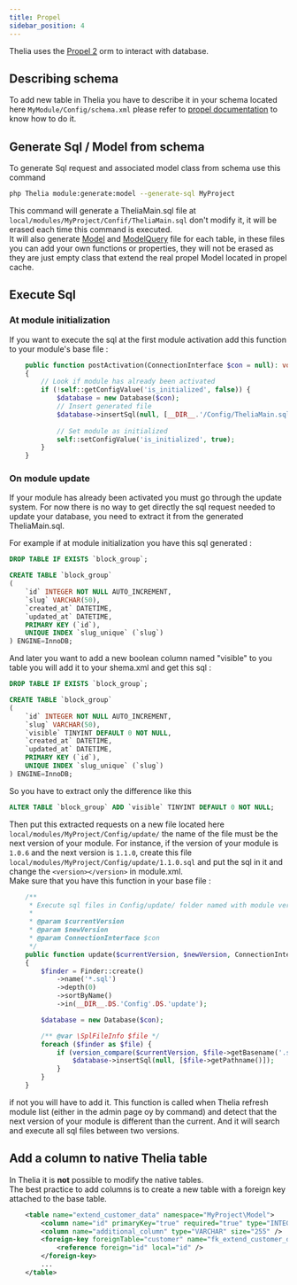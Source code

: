 ```yaml
---
title: Propel
sidebar_position: 4
---
```


Thelia uses the [Propel 2](http://propelorm.org/) orm to interact with database.

## Describing schema

To add new table in Thelia you have to describe it in your schema located here `MyModule/Config/schema.xml` please refer to [propel documentation](http://propelorm.org/documentation/reference/schema.html) to know how to do it.

## Generate Sql / Model from schema

To generate Sql request and associated model class from schema use this command

```bash
php Thelia module:generate:model --generate-sql MyProject 
```

This command will generate a TheliaMain.sql file at `local/modules/MyProject/Confif/TheliaMain.sql` don't modify it, it will be erased each time this command is executed.  
It will also generate [Model](http://propelorm.org/documentation/reference/active-record.html) and [ModelQuery](http://propelorm.org/documentation/reference/model-criteria.html) file for each table, in these files you can add your own functions or properties, they will not be erased as they are just empty class that extend the real propel Model located in propel cache.

## Execute Sql

### At module initialization
If you want to execute the sql at the first module activation add this function to your module's base file :

```php
    public function postActivation(ConnectionInterface $con = null): void
    {
        // Look if module has already been activated 
        if (!self::getConfigValue('is_initialized', false)) {
            $database = new Database($con);
            // Insert generated file
            $database->insertSql(null, [__DIR__.'/Config/TheliaMain.sql']);
            
            // Set module as initialized
            self::setConfigValue('is_initialized', true);
        }
    }
```

### On module update
If your module has already been activated you must go through the update system.
For now there is no way to get directly the sql request needed to update your database, you need to extract it from the generated TheliaMain.sql.

For example if at module initialization you have this sql generated :

```sql
DROP TABLE IF EXISTS `block_group`;

CREATE TABLE `block_group`
(
    `id` INTEGER NOT NULL AUTO_INCREMENT,
    `slug` VARCHAR(50),
    `created_at` DATETIME,
    `updated_at` DATETIME,
    PRIMARY KEY (`id`),
    UNIQUE INDEX `slug_unique` (`slug`)
) ENGINE=InnoDB;
``` 

And later you want to add a new boolean column named "visible" to you table you will add it to your shema.xml and get this sql :

```sql
DROP TABLE IF EXISTS `block_group`;

CREATE TABLE `block_group`
(
    `id` INTEGER NOT NULL AUTO_INCREMENT,
    `slug` VARCHAR(50),
    `visible` TINYINT DEFAULT 0 NOT NULL,
    `created_at` DATETIME,
    `updated_at` DATETIME,
    PRIMARY KEY (`id`),
    UNIQUE INDEX `slug_unique` (`slug`)
) ENGINE=InnoDB;
``` 

So you have to extract only the difference like this

```sql
ALTER TABLE `block_group` ADD `visible` TINYINT DEFAULT 0 NOT NULL;
```

Then put this extracted requests on a new file located here `local/modules/MyProject/Config/update/` the name of the file must be the next version of your module. For instance, if the version of your module is `1.0.6` and the next version is `1.1.0`, create this file `local/modules/MyProject/Config/update/1.1.0.sql` and put the sql in it and change the `<version></version>` in module.xml.   
Make sure that you have this function in your base file :

```php
    /**
     * Execute sql files in Config/update/ folder named with module version (ex: 1.0.1.sql).
     *
     * @param $currentVersion
     * @param $newVersion
     * @param ConnectionInterface $con
     */
    public function update($currentVersion, $newVersion, ConnectionInterface $con = null): void
    {
        $finder = Finder::create()
            ->name('*.sql')
            ->depth(0)
            ->sortByName()
            ->in(__DIR__.DS.'Config'.DS.'update');

        $database = new Database($con);

        /** @var \SplFileInfo $file */
        foreach ($finder as $file) {
            if (version_compare($currentVersion, $file->getBasename('.sql'), '<')) {
                $database->insertSql(null, [$file->getPathname()]);
            }
        }
    }
```

if not you will have to add it.
This function is called when Thelia refresh module list (either in the admin page oy by command) and detect that the next version of your module is different than the current.
And it will search and execute all sql files between two versions.


## Add a column to native Thelia table

In Thelia it is **not** possible to modify the native tables.    
The best practice to add columns is to create a new table with a foreign key attached to the base table.

```xml
    <table name="extend_customer_data" namespace="MyProject\Model">
        <column name="id" primaryKey="true" required="true" type="INTEGER" />
        <column name="additional_column" type="VARCHAR" size="255" />
        <foreign-key foreignTable="customer" name="fk_extend_customer_data_customer_id" onDelete="CASCADE" onUpdate="CASCADE">
            <reference foreign="id" local="id" />
        </foreign-key>
        ...
    </table>
```
